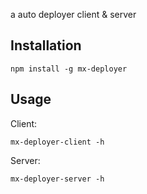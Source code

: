 a auto deployer client & server

## Installation

`npm install -g mx-deployer`

## Usage

Client:

`mx-deployer-client -h`

Server:

`mx-deployer-server -h`